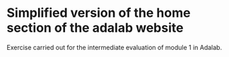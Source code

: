# Simplified version of the home section of the adalab website

Exercise carried out for the intermediate evaluation of module 1 in Adalab.

